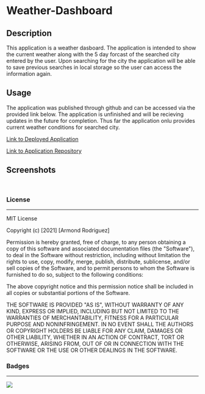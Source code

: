 # Weather-Dashboard

## Description

This application is a weather dasboard. The application is intended to show the current weather along with the 5 day forcast of the searched city entered by the user. Upon searching for the city the application will be able to save previous searches in local storage so the user can access the information again.

##  Usage 

The application was published through github and can be accessed via the provided link below. The application is unfinished and will be recieving updates in the future for completion. Thus far the application onlu provides current weather conditions for searched city.


[Link to Deployed Application](https://armondr.github.io/Weather-Dashboard/)

[Link to Application Repository](https://github.com/ArmondR/Weather-Dashboard)

## Screenshots

![]()

![]()

### License

______

MIT License

Copyright (c) [2021] [Armond Rodriguez]

Permission is hereby granted, free of charge, to any person obtaining a copy
of this software and associated documentation files (the "Software"), to deal
in the Software without restriction, including without limitation the rights
to use, copy, modify, merge, publish, distribute, sublicense, and/or sell
copies of the Software, and to permit persons to whom the Software is
furnished to do so, subject to the following conditions:

The above copyright notice and this permission notice shall be included in all
copies or substantial portions of the Software.

THE SOFTWARE IS PROVIDED "AS IS", WITHOUT WARRANTY OF ANY KIND, EXPRESS OR
IMPLIED, INCLUDING BUT NOT LIMITED TO THE WARRANTIES OF MERCHANTABILITY,
FITNESS FOR A PARTICULAR PURPOSE AND NONINFRINGEMENT. IN NO EVENT SHALL THE
AUTHORS OR COPYRIGHT HOLDERS BE LIABLE FOR ANY CLAIM, DAMAGES OR OTHER
LIABILITY, WHETHER IN AN ACTION OF CONTRACT, TORT OR OTHERWISE, ARISING FROM,
OUT OF OR IN CONNECTION WITH THE SOFTWARE OR THE USE OR OTHER DEALINGS IN THE
SOFTWARE.

### Badges

____

![](https://img.shields.io/badge/license-MIT-green)